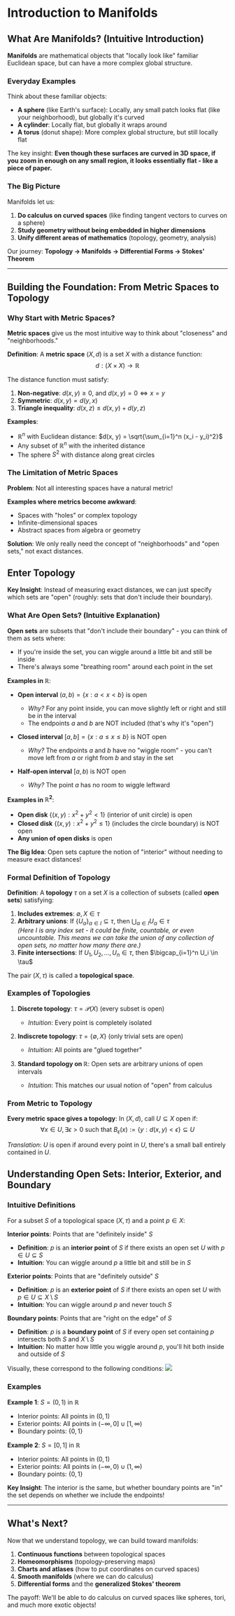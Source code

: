 # Introduction to Manifolds

## What Are Manifolds? (Intuitive Introduction)

**Manifolds** are mathematical objects that "locally look like" familiar Euclidean space, but can have a more complex global structure.

### Everyday Examples

Think about these familiar objects:
- **A sphere** (like Earth's surface): Locally, any small patch looks flat (like your neighborhood), but globally it's curved
- **A cylinder**: Locally flat, but globally it wraps around
- **A torus** (donut shape): More complex global structure, but still locally flat

The key insight: **Even though these surfaces are curved in 3D space, if you zoom in enough on any small region, it looks essentially flat - like a piece of paper.**

### The Big Picture

Manifolds let us:
1. **Do calculus on curved spaces** (like finding tangent vectors to curves on a sphere)
2. **Study geometry without being embedded in higher dimensions** 
3. **Unify different areas of mathematics** (topology, geometry, analysis)

Our journey: **Topology → Manifolds → Differential Forms → Stokes' Theorem**

---

## Building the Foundation: From Metric Spaces to Topology

### Why Start with Metric Spaces?

**Metric spaces** give us the most intuitive way to think about "closeness" and "neighborhoods."

**Definition**: A **metric space** $(X, d)$ is a set $X$ with a distance function:
$$d: (X \times X) \rightarrow \mathbb{R}$$

The distance function must satisfy:
1. **Non-negative**: $d(x, y) \geq 0$, and $d(x, y) = 0 \iff x = y$
2. **Symmetric**: $d(x, y) = d(y, x)$
3. **Triangle inequality**: $d(x, z) \leq d(x, y) + d(y, z)$

**Examples**:
- $\mathbb{R}^n$ with Euclidean distance: $d(x, y) = \sqrt{\sum_{i=1}^n (x_i - y_i)^2}$
- Any subset of $\mathbb{R}^n$ with the inherited distance
- The sphere $S^2$ with distance along great circles

### The Limitation of Metric Spaces

**Problem**: Not all interesting spaces have a natural metric! 

**Examples where metrics become awkward**:
- Spaces with "holes" or complex topology
- Infinite-dimensional spaces
- Abstract spaces from algebra or geometry

**Solution**: We only really need the concept of "neighborhoods" and "open sets," not exact distances.

## Enter Topology

**Key Insight**: Instead of measuring exact distances, we can just specify which sets are "open" (roughly: sets that don't include their boundary).

### What Are Open Sets? (Intuitive Explanation)

**Open sets** are subsets that "don't include their boundary" - you can think of them as sets where:
- If you're inside the set, you can wiggle around a little bit and still be inside
- There's always some "breathing room" around each point in the set

**Examples in $\mathbb{R}$**:
- **Open interval** $(a, b) = \{x : a < x < b\}$ is open
  - *Why?* For any point inside, you can move slightly left or right and still be in the interval
  - The endpoints $a$ and $b$ are NOT included (that's why it's "open")
  
- **Closed interval** $[a, b] = \{x : a \leq x \leq b\}$ is NOT open
  - *Why?* The endpoints $a$ and $b$ have no "wiggle room" - you can't move left from $a$ or right from $b$ and stay in the set
  
- **Half-open interval** $[a, b)$ is NOT open
  - *Why?* The point $a$ has no room to wiggle leftward

**Examples in $\mathbb{R}^2$**:
- **Open disk** $\{(x,y) : x^2 + y^2 < 1\}$ (interior of unit circle) is open
- **Closed disk** $\{(x,y) : x^2 + y^2 \leq 1\}$ (includes the circle boundary) is NOT open
- **Any union of open disks** is open

**The Big Idea**: Open sets capture the notion of "interior" without needing to measure exact distances!

### Formal Definition of Topology

**Definition**: A **topology** $\tau$ on a set $X$ is a collection of subsets (called **open sets**) satisfying:

1. **Includes extremes**: $\emptyset, X \in \tau$
2. **Arbitrary unions**: If $\{U_\alpha\}_{\alpha \in I} \subseteq \tau$, then $\bigcup_{\alpha \in I} U_\alpha \in \tau$ \
   *(Here $I$ is any index set - it could be finite, countable, or even uncountable. This means we can take the union of any collection of open sets, no matter how many there are.)*
3. **Finite intersections**: If $U_1, U_2, \ldots, U_n \in \tau$, then $\bigcap_{i=1}^n U_i \in \tau$

The pair $(X, \tau)$ is called a **topological space**.

### Examples of Topologies

1. **Discrete topology**: $\tau = \mathcal{P}(X)$ (every subset is open)
   - *Intuition*: Every point is completely isolated
   
2. **Indiscrete topology**: $\tau = \{\emptyset, X\}$ (only trivial sets are open)
   - *Intuition*: All points are "glued together"
   
3. **Standard topology on $\mathbb{R}$**: Open sets are arbitrary unions of open intervals
   - *Intuition*: This matches our usual notion of "open" from calculus

### From Metric to Topology

**Every metric space gives a topology**: In $(X, d)$, call $U \subseteq X$ open if:
$$\forall x \in U, \exists \epsilon > 0 \text{ such that } B_\epsilon(x) := \{y : d(x,y) < \epsilon\} \subseteq U$$

*Translation*: $U$ is open if around every point in $U$, there's a small ball entirely contained in $U$.



## Understanding Open Sets: Interior, Exterior, and Boundary

### Intuitive Definitions

For a subset $S$ of a topological space $(X, \tau)$ and a point $p \in X$:

**Interior points**: Points that are "definitely inside" $S$
- **Definition**: $p$ is an **interior point** of $S$ if there exists an open set $U$ with $p \in U \subseteq S$
- **Intuition**: You can wiggle around $p$ a little bit and still be in $S$

**Exterior points**: Points that are "definitely outside" $S$  
- **Definition**: $p$ is an **exterior point** of $S$ if there exists an open set $U$ with $p \in U \subseteq X \setminus S$
- **Intuition**: You can wiggle around $p$ and never touch $S$

**Boundary points**: Points that are "right on the edge" of $S$
- **Definition**: $p$ is a **boundary point** of $S$ if every open set containing $p$ intersects both $S$ and $X \setminus S$
- **Intuition**: No matter how little you wiggle around $p$, you'll hit both inside and outside of $S$

Visually, these correspond to the following conditions: ![](.graphics/int-ext-bound.png)

### Examples

**Example 1**: $S = (0, 1)$ in $\mathbb{R}$
- Interior points: All points in $(0, 1)$
- Exterior points: All points in $(-\infty, 0] \cup [1, \infty)$  
- Boundary points: $\{0, 1\}$

**Example 2**: $S = [0, 1]$ in $\mathbb{R}$
- Interior points: All points in $(0, 1)$
- Exterior points: All points in $(-\infty, 0) \cup (1, \infty)$
- Boundary points: $\{0, 1\}$

**Key Insight**: The interior is the same, but whether boundary points are "in" the set depends on whether we include the endpoints!

---

## What's Next?

Now that we understand topology, we can build toward manifolds:

1. **Continuous functions** between topological spaces
2. **Homeomorphisms** (topology-preserving maps)
3. **Charts and atlases** (how to put coordinates on curved spaces)
4. **Smooth manifolds** (where we can do calculus)
5. **Differential forms** and the **generalized Stokes' theorem**

The payoff: We'll be able to do calculus on curved spaces like spheres, tori, and much more exotic objects!